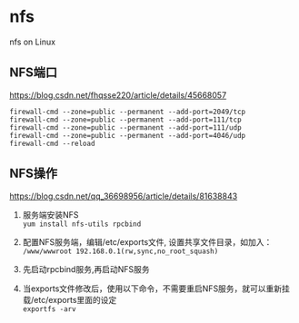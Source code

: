 # nfs
nfs on Linux

## NFS端口
https://blog.csdn.net/fhqsse220/article/details/45668057  
```  
firewall-cmd --zone=public --permanent --add-port=2049/tcp
firewall-cmd --zone=public --permanent --add-port=111/tcp
firewall-cmd --zone=public --permanent --add-port=111/udp
firewall-cmd --zone=public --permanent --add-port=4046/udp
firewall-cmd --reload
```  


## NFS操作
https://blog.csdn.net/qq_36698956/article/details/81638843  

1. 服务端安装NFS  
`yum install nfs-utils rpcbind`  

2. 配置NFS服务端，编辑/etc/exports文件, 设置共享文件目录，如加入：
`/www/wwwroot 192.168.0.1(rw,sync,no_root_squash)`  

3. 先启动rpcbind服务,再启动NFS服务  

4. 当exports文件修改后，使用以下命令，不需要重启NFS服务，就可以重新挂载/etc/exports里面的设定  
`exportfs -arv`  
